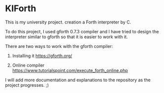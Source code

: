 # KIForth
This is my university project. creation a Forth interpreter by C.



To do this project, I used gforth 0.7.3 compiler and I have tried to design the interpreter similar to gforth so that it is easier to work with it.

There are two ways to work with the gforth compiler:
1. Installing it
https://gforth.org/

2. Online compiler
https://www.tutorialspoint.com/execute_forth_online.php

I will add more documentation and explanations to the repository as the project progresses. ;)
